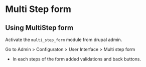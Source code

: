 
# Multi Step form

## Using MultiStep form

Activate the `multi_step_form` module from drupal admin.

Go to Admin > Configuraton > User Interface > Multi step form

- In each steps of the form added validations and back buttons.
